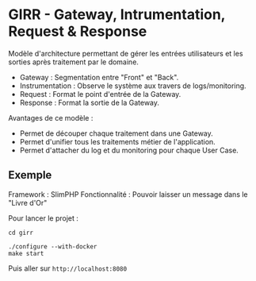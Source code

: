 # GIRR - Gateway, Intrumentation, Request & Response

Modèle d'architecture permettant de gérer les entrées utilisateurs et les sorties après traitement par le domaine.

- Gateway : Segmentation entre "Front" et "Back".
- Instrumentation : Observe le système aux travers de logs/monitoring.
- Request : Format le point d'entrée de la Gateway.
- Response : Format la sortie de la Gateway.

Avantages de ce modèle : 

- Permet de découper chaque traitement dans une Gateway.
- Permet d'unifier tous les traitements métier de l'application.
- Permet d'attacher du log et du monitoring pour chaque User Case.

## Exemple

Framework : SlimPHP
Fonctionnalité : Pouvoir laisser un message dans le "Livre d'Or"

Pour lancer le projet :
```shell
cd girr

./configure --with-docker
make start
```

Puis aller sur `http://localhost:8080`
